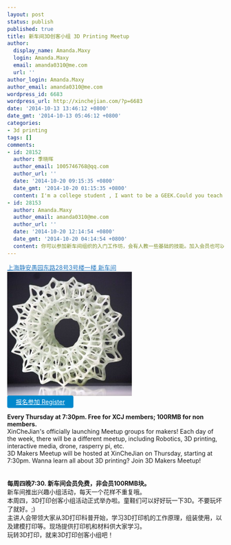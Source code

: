 ```yaml
---
layout: post
status: publish
published: true
title: 新车间3D创客小组 3D Printing Meetup
author:
  display_name: Amanda.Maxy
  login: Amanda.Maxy
  email: amanda0310@me.com
  url: ''
author_login: Amanda.Maxy
author_email: amanda0310@me.com
wordpress_id: 6683
wordpress_url: http://xinchejian.com/?p=6683
date: '2014-10-13 13:46:12 +0800'
date_gmt: '2014-10-13 05:46:12 +0800'
categories:
- 3d printing
tags: []
comments:
- id: 28152
  author: 季晓晖
  author_email: 1005746768@qq.com
  author_url: ''
  date: '2014-10-20 09:15:35 +0800'
  date_gmt: '2014-10-20 01:15:35 +0800'
  content: I'm a college student , I want to be a GEEK.Could you teach me?
- id: 28153
  author: Amanda.Maxy
  author_email: amanda0310@me.com
  author_url: ''
  date: '2014-10-20 12:14:54 +0800'
  date_gmt: '2014-10-20 04:14:54 +0800'
  content: 你可以参加新车间组织的入门工作坊，会有人教一些基础的技能。加入会员也可以参加一些会员活动自己慢慢学习。
---
```

<p><a style="color: #2578bf;" href="http://xinchejian.huodongxing.com/event/map/5244063275800" target="_blank">上海静安愚园东路28号3号楼一楼 新车间</a><br />
<a href="/uploads/2014/10/BASICS-1-d-popup.jpeg"><img src="/uploads/2014/10/BASICS-1-d-popup-290x290.jpeg" alt="BASICS-1-d-popup" width="290" height="290" class="aligncenter size-thumbnail wp-image-6684" /></a><br />
<a style="background-color:#0088CC;color:white;border-radius:4px;cursor:pointer;font-size:14px;padding:6px 20px;" href="http://www.huodongxing.com/go/3D-meetup" target="_blank" title="立即报名">报名参加 Register</a><br />
<!--:en--><br />
<strong>Every Thursday at 7:30pm. Free for XCJ members; 100RMB for non members.</strong><br />
XinCheJian's officially launching Meetup groups for makers! Each day of the week, there will be a different meetup, including Robotics, 3D printing, interactive media, drone, rasperry pi, etc.<br />
3D Makers Meetup will be hosted at XinCheJian on Thursday, starting at 7:30pm. Wanna learn all about 3D printing? Join 3D Makers Meetup!<br />
<!--:--><br />
<!--:zh--><br />
<strong>每周四晚7:30. 新车间会员免费，非会员100RMB块。</strong><br />
新车间推出兴趣小组活动，每天一个花样不重复哦。<br />
本周四，3D打印创客小组活动正式举办啦。童鞋们可以好好玩一下3D。不要玩坏了就好。;)<br />
主讲人会带领大家从3D打印科普开始，学习3D打印机的工作原理，组装使用，以及建模打印等。现场提供打印机和材料供大家学习。<br />
玩转3D打印，就来3D打印创客小组吧！<br />
<!--:--></p>

